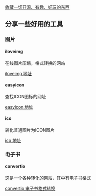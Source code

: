 
[收藏一切开源、有趣、好玩的东西](https://github.com/ityouknow/collect-open-source)

## 分享一些好用的工具


### 图片
#### iloveimg
在线图片压缩，格式转换的网站

[iloveimg 地址](http://www.iloveimg.com/zh_cn)

#### easyicon
查找ICON图标的网址

[easyicon 地址](http://www.easyicon.net/)

####  ico
转化普通图片为ICON图片

[ico 地址](http://www.ico.la/)



### 电子书

#### convertio
这是一个各种转化的网站，其中有电子书格式

[convertio 电子书格式转换](https://convertio.co/mobi-epub/)

